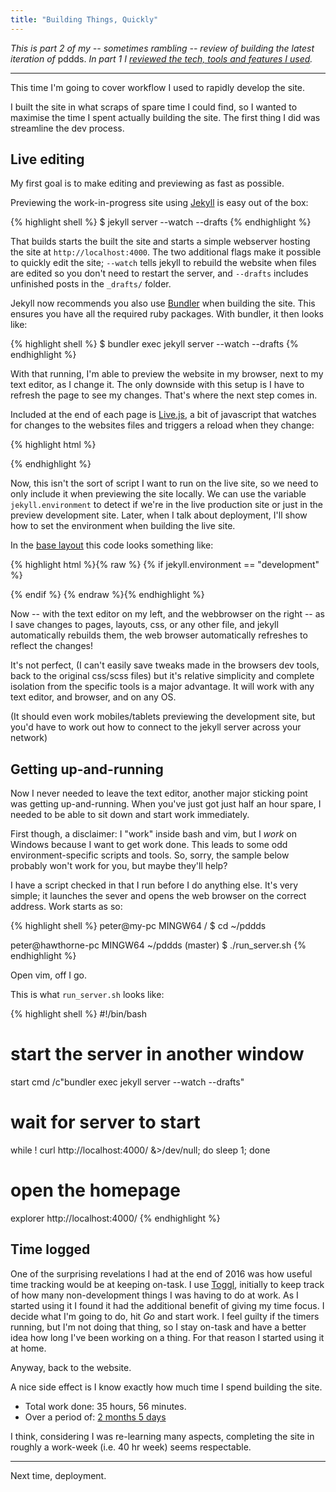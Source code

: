 ```yaml
---
title: "Building Things, Quickly"
---
```


_This is part 2 of my -- sometimes rambling -- review of building the latest
iteration of_ pddds. _In part 1 I [reviewed the tech,
tools and features I used](blog/2016/12/Shiny)._

---

This time I'm going to cover workflow I used to rapidly develop the site.

I built the site in what scraps of spare time I could find, so I wanted to
maximise the time I spent actually building the site. The first thing I did was
streamline the dev process.

## Live editing

My first goal is to make editing and previewing as fast as possible.

Previewing the work-in-progress site using [Jekyll][] is easy out of the box:

{% highlight shell %}
$ jekyll server --watch --drafts
{% endhighlight %}

That builds starts the built the site and starts a simple webserver hosting the
site at `http://localhost:4000`. The two additional flags make it possible to
quickly edit the site; `--watch` tells jekyll to rebuild the website when files
are edited so you don't need to restart the server, and `--drafts` includes
unfinished posts in the `_drafts/` folder.

Jekyll now recommends you also use [Bundler][] when building the site. This
ensures you have all the required ruby packages. With bundler, it then looks
like:

{% highlight shell %}
$ bundler exec jekyll server --watch --drafts
{% endhighlight %}

With that running, I'm able to preview the website in my browser, next to my
text editor, as I change it. The only downside with this setup is I have to
refresh the page to see my changes. That's where the next step comes in.

Included at the end of each page is [Live.js][], a bit of javascript that
watches for changes to the websites files and triggers a reload when they
change:

{% highlight html %}
<script type="text/javascript" src="http://livejs.com/live.js"></script>
{% endhighlight %}

Now, this isn't the sort of script I want to run on the live site, so we need to
only include it when previewing the site locally. We can use the variable
`jekyll.environment` to detect if we're in the live production site or just in
the preview development site. Later, when I talk about deployment, I'll show how
to set the environment when building the live site.

In the
[base layout](https://github.com/m0tive/pddds.com/blob/2.1/_layouts/base.html)
this code looks something like:

{% highlight html %}{% raw %}
{% if jekyll.environment == "development" %}
<script type="text/javascript" src="http://livejs.com/live.js"></script>
{% endif %}
{% endraw %}{% endhighlight %}

Now -- with the text editor on my left, and the webbrowser on the right -- as I
save changes to pages, layouts, css, or any other file, and jekyll automatically
rebuilds them, the web browser automatically refreshes to reflect the changes!

It's not perfect, (I can't easily save tweaks made in the browsers dev tools,
back to the original css/scss files) but it's relative simplicity and complete
isolation from the specific tools is a major advantage. It will work with any
text editor, and browser, and on any OS.

(It should even work mobiles/tablets previewing the development site, but you'd
have to work out how to connect to the jekyll server across your network)

## Getting up-and-running

Now I never needed to leave the text editor, another major sticking point was
getting up-and-running. When you've just got just half an hour spare, I needed
to be able to sit down and start work immediately.

First though, a disclaimer: I "work" inside bash and vim, but I _work_ on Windows
because I want to get work done. This leads to some odd environment-specific
scripts and tools. So, sorry, the sample below probably won't work for you,
but maybe they'll help?

I have a script checked in that I run before I do anything else. It's very
simple; it launches the sever and opens the web browser on the correct address.
Work starts as so:

{% highlight shell %}
peter@my-pc MINGW64 /
$ cd ~/pddds

peter@hawthorne-pc MINGW64 ~/pddds (master)
$ ./run_server.sh
{% endhighlight %}

Open vim, off I go.

This is what `run_server.sh` looks like:

<!---------------------------------------------------------------->
{% highlight shell %}
#!/bin/bash

# start the server in another window
start cmd /c"bundler exec jekyll server --watch --drafts"

# wait for server to start
while ! curl http://localhost:4000/ &>/dev/null; do sleep 1; done

# open the homepage
explorer http://localhost:4000/
{% endhighlight %}
<!---------------------------------------------------------------->

## Time logged

One of the surprising revelations I had at the end of 2016 was how useful time
tracking would be at keeping on-task. I use [Toggl][], initially to keep track
of how many non-development things I was having to do at work. As I started
using it I found it had the additional benefit of giving my time focus. I decide
what I'm going to do, hit _Go_ and start work. I feel guilty if the timers
running, but I'm not doing that thing, so I stay on-task and have a better idea
how long I've been working on a thing. For that reason I started using it at
home.

Anyway, back to the website.

A nice side effect is I know exactly how much time I spend building the site.

* Total work done: 35 hours, 56 minutes.
* Over a period of: [2 months 5 days](https://www.wolframalpha.com/input/?i=time+between+17%2F10%2F2016+and+22%2F12%2F2016)

I think, considering I was re-learning many aspects, completing the site in
roughly a work-week (i.e. 40 hr week) seems respectable.

---

Next time, deployment.

[Jekyll]: https://jekyllrb.com
[Bundler]: https://bundler.io
[Live.js]: http://livejs.com
[Toggl]: https://toggl.com

<!-- vim:tw=80
-->
